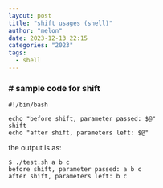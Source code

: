 ```yaml
---
layout: post
title: "shift usages (shell)"
author: "melon"
date: 2023-12-13 22:15
categories: "2023"
tags:
  - shell
---
```


### # sample code for shift
```text
#!/bin/bash

echo "before shift, parameter passed: $@"
shift
echo "after shift, parameters left: $@"
```
the output is as:
```text
$ ./test.sh a b c
before shift, parameter passed: a b c
after shift, parameters left: b c
```
